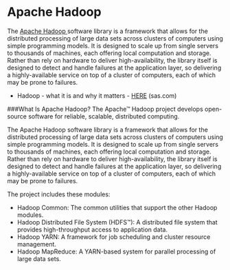 Apache Hadoop
=====================================
The <a href="https://hadoop.apache.org/" target="_blank">Apache Hadoop </a>software library is a framework that allows for the distributed processing of large data sets across clusters of computers using simple programming models. It is designed to scale up from single servers to thousands of machines, each offering local computation and storage. Rather than rely on hardware to deliver high-availability, the library itself is designed to detect and handle failures at the application layer, so delivering a highly-available service on top of a cluster of computers, each of which may be prone to failures.
<ul>
	<li>Hadoop - what it is and why it matters - <a href="http://www.sas.com/en_us/insights/big-data/hadoop.html" target="_blank">HERE</a> (sas.com)</li>
</ul>
###What Is Apache Hadoop?
The Apache™ Hadoop project develops open-source software for reliable, scalable, distributed computing.

The Apache Hadoop software library is a framework that allows for the distributed processing of large data sets across clusters of computers using simple programming models. It is designed to scale up from single servers to thousands of machines, each offering local computation and storage. Rather than rely on hardware to deliver high-availability, the library itself is designed to detect and handle failures at the application layer, so delivering a highly-available service on top of a cluster of computers, each of which may be prone to failures.

The project includes these modules:
<ul>
	<li>Hadoop Common: The common utilities that support the other Hadoop modules.</li>
	<li>Hadoop Distributed File System (HDFS™): A distributed file system that provides high-throughput access to application data.</li>
	<li>Hadoop YARN: A framework for job scheduling and cluster resource management.</li>
	<li>Hadoop MapReduce: A YARN-based system for parallel processing of large data sets.</li>
</ul>
